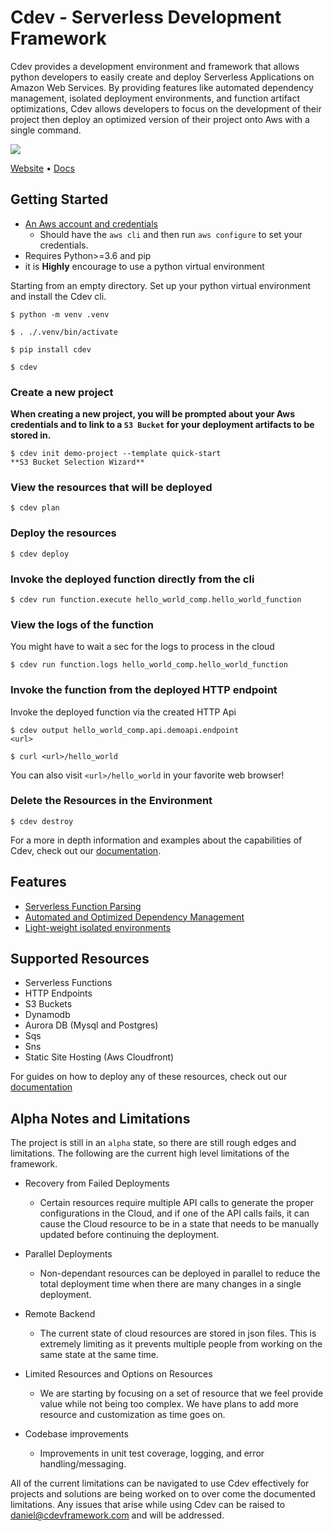 # Cdev - Serverless Development Framework

Cdev provides a development environment and framework that allows python developers to easily create and deploy Serverless Applications on Amazon Web Services. By providing features like automated dependency management, isolated deployment environments, and function artifact optimizations, Cdev allows developers to focus on the development of their project then deploy an optimized version of their project onto Aws with a single command.

[![](https://cdevframework.io/images/github_banner.png)](https://cdevframework.io)


[Website](https://cdevframework.io/) • [Docs](https://cdevframework.io/docs/)


## Getting Started
- [An Aws account and credentials](https://aws.amazon.com/)
    - Should have the `aws cli` and then run `aws configure` to set your credentials.
- Requires Python>=3.6 and pip
- it is **Highly** encourage to use a python virtual environment

Starting from an empty directory. Set up your python virtual environment and install the Cdev cli.
```
$ python -m venv .venv

$ . ./.venv/bin/activate

$ pip install cdev

$ cdev
```

### Create a new project

**When creating a new project, you will be prompted about your Aws credentials and to link to a `S3 Bucket` for your deployment artifacts to be stored in.**

```
$ cdev init demo-project --template quick-start
**S3 Bucket Selection Wizard**
```

### View the resources that will be deployed
```
$ cdev plan
```

### Deploy the resources
```
$ cdev deploy
```

### Invoke the deployed function directly from the cli
```
$ cdev run function.execute hello_world_comp.hello_world_function
```

### View the logs of the function
You might have to wait a sec for the logs to process in the cloud
```
$ cdev run function.logs hello_world_comp.hello_world_function
```

### Invoke the function from the deployed HTTP endpoint
Invoke the deployed function via the created HTTP Api
```
$ cdev output hello_world_comp.api.demoapi.endpoint
<url>
```

```
$ curl <url>/hello_world
```

You can also visit `<url>/hello_world` in your favorite web browser!


### Delete the Resources in the Environment
```
$ cdev destroy
```

For a more in depth information and examples about the capabilities of Cdev, check out our [documentation](https://cdevframework.io/docs/).


## Features
- [Serverless Function Parsing](https://cdevframework.io/docs/firstprinciples/serverless_optimizations/#serverless-function-parsing)
- [Automated and Optimized Dependency Management](https://cdevframework.io/docs/firstprinciples/serverless_optimizations/#automated-dependency-management)
- [Light-weight isolated environments](https://cdevframework.io/docs/firstprinciples/project_management/#environments)


## Supported Resources
- Serverless Functions
- HTTP Endpoints
- S3 Buckets
- Dynamodb
- Aurora DB (Mysql and Postgres)
- Sqs
- Sns
- Static Site Hosting (Aws Cloudfront)

For guides on how to deploy any of these resources, check out our [documentation](https://cdevframework.io/docs/resources)

## Alpha Notes and Limitations
The project is still in an `alpha` state, so there are still rough edges and limitations. The following are the current high level limitations of the framework.

- Recovery from Failed Deployments
    - Certain resources require multiple API calls to generate the proper configurations in the Cloud, and if one of the API calls fails, it can cause the Cloud resource to be in a state that needs to be manually updated before continuing the deployment.

- Parallel Deployments
    - Non-dependant resources can be deployed in parallel to reduce the total deployment time when there are many changes in a single deployment.

- Remote Backend
    - The current state of cloud resources are stored in json files. This is extremely limiting as it prevents multiple people from working on the same state at the same time.

- Limited Resources and Options on Resources
    - We are starting by focusing on a set of resource that we feel provide value while not being too complex. We have plans to add more resource and customization as time goes on.

- Codebase improvements
    - Improvements in unit test coverage, logging, and error handling/messaging.

All of the current limitations can be navigated to use Cdev effectively for projects and solutions are being worked on to over come the documented limitations. Any issues that arise while using Cdev can be raised to daniel@cdevframework.com and will be addressed.
